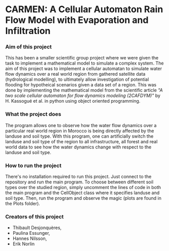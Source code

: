 # CARMEN: A Cellular Automaton Rain Flow Model with Evaporation and Infiltration

### Aim of this project ### 
This has been a smaller scientific group project where we were given the task to implement a mathematical model to simulate a complex system. The aim of this project was to implement a cellular automatan to simulate water flow dynamics over a real world region from gathered satellite data (hydrological modelling), to ultimately allow investigation of potential flooding for hypotheical scenarios given a data set of a region. This was done by implementing the mathematical model from the scientific article *"A two scale cellular automaton for flow dynamics modeling (2CAFDYM)"* by H. Kassogué et al. in python using object oriented programming.

### What the project does ### 
The program allows one to observe how the water flow dynamics over a particular real world region in Morocco is being directly affected by the landuse and soil type. With this program, one can artificially switch the landuse and soil type of the region to all infrastructure, all forest and real world data to see how the water dynamics change with respect to the landuse and soil type.
  
### How to run the project ### 
There's no installation required to run this project. Just connect to the repository and run the main program. To choose between different soil types over the studied region, simply uncomment the lines of code in both the main program and the CellObject class where it specifies landuse and soil type. Then, run the program and observe the magic (plots are found in the Plots folder).

### Creators of this project ### 
* Thibault Desjonquères,
* Paulina Essunger,
* Hannes Nilsson,
* Erik Norlin






